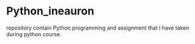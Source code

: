 # Python_ineauron
repository contain Python programming  and assignment that I have taken during python course.
